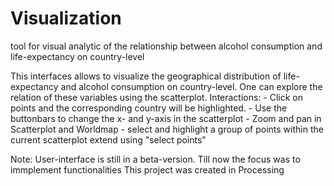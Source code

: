 # Visualization
tool for visual analytic of the relationship between alcohol consumption and life-expectancy on country-level

This interfaces allows to visualize the geographical distribution of life-expectancy and alcohol consumption
on country-level.
One can explore the relation of these variables using the scatterplot.
Interactions:
	- Click on points and the corresponding country will be highlighted. 
	- Use the buttonbars to change the x- and y-axis in the scatterplot
	- Zoom and pan in Scatterplot and Worldmap
	- select and highlight a group of points within the current scatterplot extend using "select points"

Note: User-interface is still in a beta-version. Till now the focus was to immplement functionalities
This project was created in Processing

